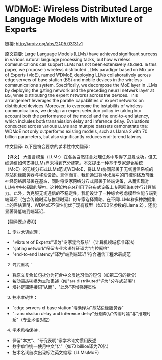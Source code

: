 # WDMoE: Wireless Distributed Large Language Models with Mixture of Experts

链接: http://arxiv.org/abs/2405.03131v1

原文摘要:
Large Language Models (LLMs) have achieved significant success in various
natural language processing tasks, but how wireless communications can support
LLMs has not been extensively studied. In this paper, we propose a wireless
distributed LLMs paradigm based on Mixture of Experts (MoE), named WDMoE,
deploying LLMs collaboratively across edge servers of base station (BS) and
mobile devices in the wireless communications system. Specifically, we
decompose the MoE layer in LLMs by deploying the gating network and the
preceding neural network layer at BS, while distributing the expert networks
across the devices. This arrangement leverages the parallel capabilities of
expert networks on distributed devices. Moreover, to overcome the instability
of wireless communications, we design an expert selection policy by taking into
account both the performance of the model and the end-to-end latency, which
includes both transmission delay and inference delay. Evaluations conducted
across various LLMs and multiple datasets demonstrate that WDMoE not only
outperforms existing models, such as Llama 2 with 70 billion parameters, but
also significantly reduces end-to-end latency.

中文翻译:
以下是符合要求的学术性中文翻译：

【译文】
大语言模型（LLMs）在各类自然语言处理任务中取得了显著成功，但无线通信如何支持LLMs尚未得到充分研究。本文提出一种基于专家混合系统（MoE）的无线分布式LLMs范式WDMoE，将LLMs协同部署于无线通信系统的基站边缘服务器与移动设备。具体而言，我们通过将MoE层中的门控网络及前置神经网络层部署在基站，同时将专家网络分布式部署于终端设备，从而实现对LLMs中MoE层的解构。这种架构充分利用了分布式设备上专家网络的并行计算能力。此外，为克服无线通信的不稳定性，我们设计了一种综合考虑模型性能与端到端延迟（包含传输时延与推理时延）的专家选择策略。在不同LLMs和多种数据集上的评估表明，WDMoE不仅性能优于现有模型（如700亿参数的Llama 2），还能显著降低端到端延迟。

【翻译要点说明】
1. 专业术语处理：
- "Mixture of Experts"译为"专家混合系统"（计算机领域标准译法）
- "gating network"保留专业术语特征译为"门控网络"
- "end-to-end latency"译为"端到端延迟"符合通信工程术语规范

2. 句式重构：
- 将原文复合长句拆分为符合中文表达习惯的短句（如第二句的拆分）
- 被动语态转换为主动表述（如"are distributed"译为"分布式部署"）
- 增补逻辑连接词"从而"、"此外"等增强连贯性

3. 技术准确性：
- "edge servers of base station"精确译为"基站边缘服务器"
- "transmission delay and inference delay"分别译为"传输时延"与"推理时延"（专业术语对应）

4. 学术风格保持：
- 保留"本文"、"研究表明"等学术论文惯用表述
- 数字单位统一使用中文"亿"（如70 billion译为70亿）
- 技术名词首次出现标注英文缩写（LLMs/MoE）
